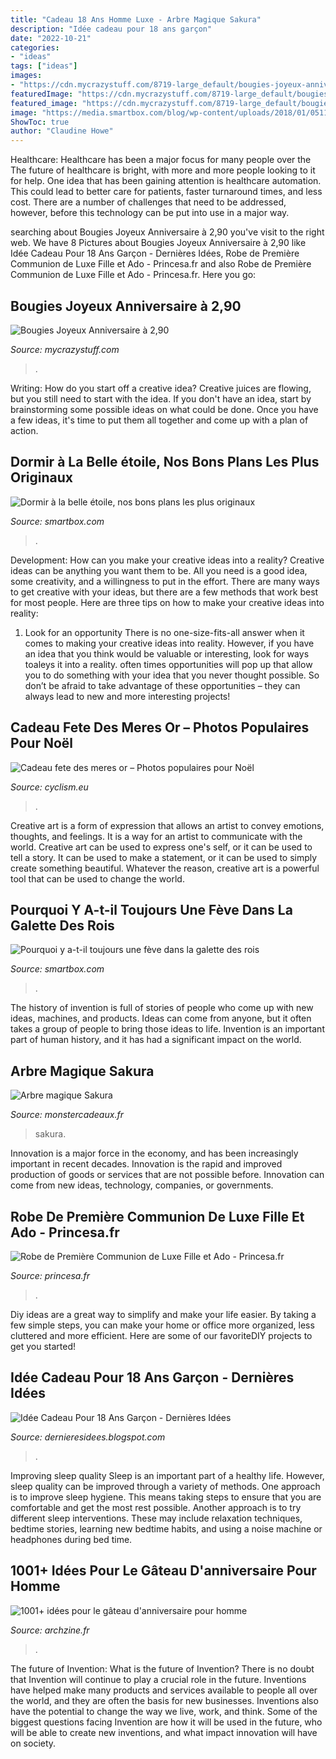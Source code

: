 ```yaml
---
title: "Cadeau 18 Ans Homme Luxe - Arbre Magique Sakura"
description: "Idée cadeau pour 18 ans garçon"
date: "2022-10-21"
categories:
- "ideas"
tags: ["ideas"]
images:
- "https://cdn.mycrazystuff.com/8719-large_default/bougies-joyeux-anniversaire.jpg"
featuredImage: "https://cdn.mycrazystuff.com/8719-large_default/bougies-joyeux-anniversaire.jpg"
featured_image: "https://cdn.mycrazystuff.com/8719-large_default/bougies-joyeux-anniversaire.jpg"
image: "https://media.smartbox.com/blog/wp-content/uploads/2018/01/05113001/galette-des-rois-origines.jpg"
ShowToc: true
author: "Claudine Howe"
---
```



Healthcare: Healthcare has been a major focus for many people over the
The future of healthcare is bright, with more and more people looking to it for help. One idea that has been gaining attention is healthcare automation. This could lead to better care for patients, faster turnaround times, and less cost. There are a number of challenges that need to be addressed, however, before this technology can be put into use in a major way.

	

		
searching about Bougies Joyeux Anniversaire à 2,90 you've visit to the right web. We have 8 Pictures about Bougies Joyeux Anniversaire à 2,90 like Idée Cadeau Pour 18 Ans Garçon - Dernières Idées, Robe de Première Communion de Luxe Fille et Ado - Princesa.fr and also Robe de Première Communion de Luxe Fille et Ado - Princesa.fr. Here you go:
		
    
## Bougies Joyeux Anniversaire à 2,90

<img loading=lazy src="https://cdn.mycrazystuff.com/8719-large_default/bougies-joyeux-anniversaire.jpg" onerror="this.onerror=null;this.src='https://tse1.mm.bing.net/th?id=OIP.qDM-O_PclY6GTAGmw7vJJgHaHa&amp;pid=15.1';" alt="Bougies Joyeux Anniversaire à 2,90">

_Source: mycrazystuff.com_

>. 

	

Writing: How do you start off a creative idea?
Creative juices are flowing, but you still need to start with the idea.  If you don't have an idea, start by brainstorming some possible ideas on what could be done. Once you have a few ideas, it's time to put them all together and come up with a plan of action.

    
## Dormir à La Belle étoile, Nos Bons Plans Les Plus Originaux

<img loading=lazy src="https://media.smartbox.com/blog/wp-content/uploads/2016/11/04101624/dormir-a-la-belle-etoile.jpg" onerror="this.onerror=null;this.src='https://tse3.mm.bing.net/th?id=OIP.MYXxO3l5dtcE5jSIMm6o4QHaEh&amp;pid=15.1';" alt="Dormir à la belle étoile, nos bons plans les plus originaux">

_Source: smartbox.com_

>. 

	

Development: How can you make your creative ideas into a reality?
Creative ideas can be anything you want them to be. All you need is a good idea, some creativity, and a willingness to put in the effort. There are many ways to get creative with your ideas, but there are a few methods that work best for most people. Here are three tips on how to make your creative ideas into reality:
1. Look for an opportunity
There is no one-size-fits-all answer when it comes to making your creative ideas into reality. However, if you have an idea that you think would be valuable or interesting, look for ways toaleys it into a reality. often times opportunities will pop up that allow you to do something with your idea that you never thought possible. So don’t be afraid to take advantage of these opportunities – they can always lead to new and more interesting projects!

    
## Cadeau Fete Des Meres Or – Photos Populaires Pour Noël

<img loading=lazy src="https://deavita.fr/wp-content/uploads/2018/04/idées-de-cadeaux-pour-la-fête-des-mères-2018-à-fabriquer-soi-même.jpg" onerror="this.onerror=null;this.src='https://tse3.mm.bing.net/th?id=OIP._0_1Ns3PZBc0SDDJrUOSmgHaDn&amp;pid=15.1';" alt="Cadeau fete des meres or – Photos populaires pour Noël">

_Source: cyclism.eu_

>. 

	

Creative art is a form of expression that allows an artist to convey emotions, thoughts, and feelings. It is a way for an artist to communicate with the world. Creative art can be used to express one's self, or it can be used to tell a story. It can be used to make a statement, or it can be used to simply create something beautiful. Whatever the reason, creative art is a powerful tool that can be used to change the world.

    
## Pourquoi Y A-t-il Toujours Une Fève Dans La Galette Des Rois

<img loading=lazy src="https://media.smartbox.com/blog/wp-content/uploads/2018/01/05113001/galette-des-rois-origines.jpg" onerror="this.onerror=null;this.src='https://tse2.mm.bing.net/th?id=OIP.5McBo9Wp86jS3_0S_bmUUAHaE8&amp;pid=15.1';" alt="Pourquoi y a-t-il toujours une fève dans la galette des rois">

_Source: smartbox.com_

>. 

	

The history of invention is full of stories of people who come up with new ideas, machines, and products. Ideas can come from anyone, but it often takes a group of people to bring those ideas to life. Invention is an important part of human history, and it has had a significant impact on the world.

    
## Arbre Magique Sakura

<img loading=lazy src="https://cdn.monsterzeug.info/io/products/1844/share-image-1844.jpg?_jq=1604523638" onerror="this.onerror=null;this.src='https://tse3.mm.bing.net/th?id=OIP.8CNNTEMPoFyJr8qe6ACW6gHaD3&amp;pid=15.1';" alt="Arbre magique Sakura">

_Source: monstercadeaux.fr_

>sakura. 

	

Innovation is a major force in the economy, and has been increasingly important in recent decades. Innovation is the rapid and improved production of goods or services that are not possible before. Innovation can come from new ideas, technology, companies, or governments.

    
## Robe De Première Communion De Luxe Fille Et Ado - Princesa.fr

<img loading=lazy src="https://www.princesa.fr/Files/129454/Img/03/robe-blanche-ceremonie-ado-16ans-ROPC043-1-zoom.jpg" onerror="this.onerror=null;this.src='https://tse1.mm.bing.net/th?id=OIP.SAEeGa1y3UTEePhfGo57DQHaLH&amp;pid=15.1';" alt="Robe de Première Communion de Luxe Fille et Ado - Princesa.fr">

_Source: princesa.fr_

>. 

	

Diy ideas are a great way to simplify and make your life easier. By taking a few simple steps, you can make your home or office more organized, less cluttered and more efficient. Here are some of our favoriteDIY projects to get you started!

    
## Idée Cadeau Pour 18 Ans Garçon - Dernières Idées

<img loading=lazy src="https://lh6.googleusercontent.com/proxy/ACV7DFM7DXinyvjoMYyHnlw1pc9TOMn-RJcbyko4xaCAWppF0S72WGVxLC-XXyJPysWNepJiv67FiMiTGYyeUfL3y6_DPsC4=w1200-h630-pd" onerror="this.onerror=null;this.src='https://tse3.mm.bing.net/th?id=OIP.8nqYpxBVK9rdSTgc1IKSZwHaD4&amp;pid=15.1';" alt="Idée Cadeau Pour 18 Ans Garçon - Dernières Idées">

_Source: dernieresidees.blogspot.com_

>. 

	

Improving sleep quality
Sleep is an important part of a healthy life. However, sleep quality can be improved through a variety of methods. One approach is to improve sleep hygiene. This means taking steps to ensure that you are comfortable and get the most rest possible. Another approach is to try different sleep interventions. These may include relaxation techniques, bedtime stories, learning new bedtime habits, and using a noise machine or headphones during bed time.

    
## 1001+ Idées Pour Le Gâteau D&#039;anniversaire Pour Homme

<img loading=lazy src="https://archzine.fr/wp-content/uploads/2017/04/un-bon-gateau-d-anniversaire-gateau-pour-un-anniversaire-bmw.jpg" onerror="this.onerror=null;this.src='https://tse3.mm.bing.net/th?id=OIP.Kt3aBu6q6g1XscmZLS7n2gHaLH&amp;pid=15.1';" alt="1001+ idées pour le gâteau d&#039;anniversaire pour homme">

_Source: archzine.fr_

>. 

	

The future of Invention: What is the future of Invention?
There is no doubt that Invention will continue to play a crucial role in the future. Inventions have helped make many products and services available to people all over the world, and they are often the basis for new businesses. Inventions also have the potential to change the way we live, work, and think. Some of the biggest questions facing Invention are how it will be used in the future, who will be able to create new inventions, and what impact innovation will have on society.

